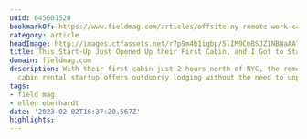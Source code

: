 ```yaml
---
uuid: 645601520
bookmarkOf: https://www.fieldmag.com/articles/offsite-ny-remote-work-cabin-review?mc_cid=d3d4707674&mc_eid=561e2e9468
category: article
headImage: http://images.ctfassets.net/r7p9m4b1iqbp/5lIM9CmBSJZINBNaAA7ewu/21203a3b6c138daf9ea8ef2865a94731/Offsite-Catskill-Cabin-Thumb.jpg?w=1000
title: This Start-Up Just Opened Up their First Cabin, and I Got to Stay
domain: fieldmag.com
description: With their first cabin just 2 hours north of NYC, the remote work oriented
  cabin rental startup offers outdoorsy lodging without the need to unplug
tags:
- field mag
- ellen eberhardt
date: '2023-02-02T16:37:20.567Z'
highlights:
---
```



